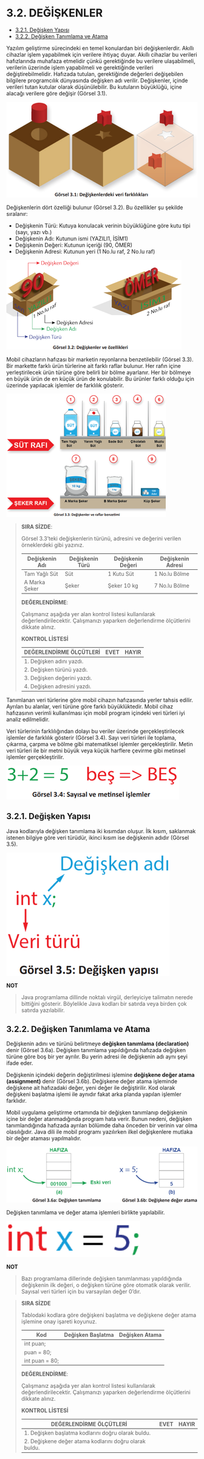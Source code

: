 # 3.2. DEĞİŞKENLER
- <a href="#3.2.1.">3.2.1. Değişken Yapısı</a>
- <a href="#3.2.2.">3.2.2. Değişken Tanımlama ve Atama</a>
  
Yazılım geliştirme sürecindeki en temel konulardan biri değişkenlerdir. Akıllı cihazlar işlem yapabilmek için verilere ihtiyaç duyar. Akıllı cihazlar bu verileri hafızlarında muhafaza etmelidir çünkü gerektiğinde bu verilere ulaşabilmeli, verilerin üzerinde işlem yapabilmeli ve gerektiğinde verileri değiştirebilmelidir. Hafızada tutulan, gerektiğinde değerleri değişebilen bilgilere programcılık dünyasında değişken adı verilir. Değişkenler, içinde verileri tutan kutular olarak düşünülebilir. Bu kutuların büyüklüğü, içine alacağı verilere göre değişir (Görsel 3.1). 

![Değişkenlerdeki veri farklılıkları](./temel-komutlar/gorsel-3.1-degiskenlerdeki-veri-farkliliklari.png)

Değişkenlerin dört özelliği bulunur (Görsel 3.2). Bu özellikler şu şekilde sıralanır:

- Değişkenin Türü: Kutuya konulacak verinin büyüklüğüne göre kutu tipi (sayı, yazı vb.)
- Değişkenin Adı: Kutunun ismi (YAZILI1, İSİM1)
- Değişkenin Değeri: Kutunun içeriği (90, ÖMER)
- Değişkenin Adresi: Kutunun yeri (1 No.lu raf, 2 No.lu raf) 

![Değişkenler ve özellikleri](./temel-komutlar/gorsel-3.2-degiskenler-ve-ozellikleri.png)

Mobil cihazların hafızası bir marketin reyonlarına benzetilebilir (Görsel 3.3). Bir markette farklı ürün türlerine ait farklı raflar bulunur. Her rafın içine yerleştirilecek ürün türüne göre belirli bir bölme ayarlanır. Her bir bölmeye en büyük ürün de en küçük ürün de konulabilir. Bu ürünler farklı olduğu için üzerinde yapılacak işlemler de farklılık gösterir.

![Değişkenler ve raflar benzetimi](./temel-komutlar/gorsel-3.3-degiskenler-ve-raflar-benzetimi.png)

>**SIRA SİZDE**:
>
>Görsel 3.3’teki değişkenlerin türünü, adresini ve değerini verilen örneklerdeki gibi yazınız.
>
>| Değişkenin Adı | Değişkenin Türü | Değişkenin Değeri | Değişkenin Adresi |
>| -------------- | --------------- | ----------------- | ----------------- |
>| Tam Yağlı Süt  | Süt             | 1 Kutu Süt        | 1 No.lu Bölme     |
>| A Marka Şeker  | Şeker           | Şeker 10 kg       | 7 No.lu Bölme     |
>
>**DEĞERLENDİRME**:
>
>Çalışmanız aşağıda yer alan kontrol listesi kullanılarak değerlendirilecektir. Çalışmanızı yaparken değerlendirme ölçütlerini dikkate alınız.
>
>**KONTROL LİSTESİ**
>
>| DEĞERLENDİRME ÖLÇÜTLERİ     | EVET | HAYIR |
>| --------------------------- | ---- | ----- |
>| 1. Değişken adını yazdı.    |
>| 2. Değişken türünü yazdı.   |
>| 3. Değişken değerini yazdı. |
>| 4. Değişken adresini yazdı. |

Tanımlanan veri türlerine göre mobil cihazın hafızasında yerler tahsis edilir. Ayrılan bu alanlar, veri türüne göre farklı büyüklüktedir. Mobil cihaz hafızasının verimli kullanılması için mobil program içindeki veri türleri iyi analiz edilmelidir.

Veri türlerinin farklılığından dolayı bu veriler üzerinde gerçekleştirilecek işlemler de farklılık gösterir (Görsel 3.4). Sayı veri türleri ile toplama, çıkarma, çarpma ve bölme gibi matematiksel işlemler gerçekleştirilir. Metin veri türleri ile bir metni büyük veya küçük harflere çevirme gibi metinsel işlemler gerçekleştirilir. 

![Sayısal ve metinsel işlemler](./temel-komutlar/gorsel-3.4-sayisal-ve-metinsel-islemler.png)

<h2 id="3.2.1.">3.2.1. Değişken Yapısı</h2>

Java kodlarıyla değişken tanımlama iki kısımdan oluşur. İlk kısım, saklanmak istenen bilgiye göre veri türüdür, ikinci kısım ise değişkenin adıdır (Görsel 3.5). 

![Değişken yapısı](./temel-komutlar/gorsel-3.5-degisken-yapisi.png)

**NOT**

>Java programlama dillinde noktalı virgül, derleyiciye talimatın nerede bittiğini gösterir. Böylelikle Java kodları bir satırda veya birden çok satırda yazılabilir.

<h2 id="3.2.2.">3.2.2. Değişken Tanımlama ve Atama</h2>

Değişkenin adını ve türünü belirtmeye **değişken tanımlama (declaration)** denir (Görsel 3.6a). Değişken tanımlama yapıldığında hafızada değişken türüne göre boş bir yer ayrılır. Bu yerin adresi ile değişkenin adı aynı şeyi ifade eder.

Değişkenin içindeki değerin değiştirilmesi işlemine **değişkene değer atama (assignment)** denir (Görsel 3.6b). Değişkene değer atama işleminde değişkene ait hafızadaki değer, yeni değer ile değiştirilir. Kod olarak değişkeni başlatma işlemi ile aynıdır fakat arka planda yapılan işlemler farklıdır.

Mobil uygulama geliştirme ortamında bir değişken tanımlanıp değişkenin içine bir değer atanmadığında program hata verir. Bunun nedeni, değişken tanımlandığında hafızada ayrılan bölümde daha önceden bir verinin var olma olasılığıdır. Java dili ile mobil programı yazılırken ilkel değişkenlere mutlaka bir değer ataması yapılmalıdır.

![Gorsel 3.6a-b](./temel-komutlar/gorsel-3.6a-degisken-tanimlama-gorsel-3.6b-degiskene-deger-atama)

Değişken tanımlama ve değer atama işlemleri birlikte yapılabilir. 

![Değişken tanımlama örnek](./temel-komutlar/degisgen-tanimlama-ornek.png)

**NOT**

>Bazı programlama dillerinde değişken tanımlanması yapıldığında değişkenin ilk değeri, o değişken türüne göre otomatik olarak verilir. Sayısal veri türleri için bu varsayılan değer 0’dır.

>**SIRA SİZDE**
>
>Tablodaki kodlara göre değişkeni başlatma ve değişkene değer atama işlemine onay işareti koyunuz.
>
>| Kod            | Değişken Başlatma | Değişken Atama |
>| -------------- | ----------------- | -------------- |
>| int puan;      |
>| puan = 80;     |
>| int puan = 80; |
>
>**DEĞERLENDİRME**: 
>
>Çalışmanız aşağıda yer alan kontrol listesi kullanılarak değerlendirilecektir. Çalışmanızı yaparken değerlendirme ölçütlerini dikkate alınız.
>
>**KONTROL LİSTESİ**
>
>| DEĞERLENDİRME ÖLÇÜTLERİ                                | EVET | HAYIR |
>| ------------------------------------------------------ | ---- | ----- |
>| 1. Değişken başlatma kodlarını doğru olarak buldu.     |
>| 2. Değişkene değer atama kodlarını doğru olarak buldu. |